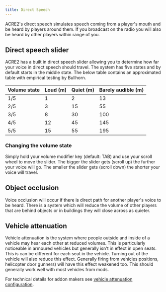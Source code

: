```yaml
---
title: Direct Speech
---
```


ACRE2's direct speech simulates speech coming from a player's mouth and be heard by players around them. If you broadcast on the radio you will also be heard by other players within range of you.

## Direct speech slider

ACRE2 has a built in direct speech slider allowing you to determine how far your voice in direct speech should travel. The system has five states and by default starts in the middle state. The below table contains an approximated table with empirical testing by Bullhorn.

| Volume state | Loud (m)| Quiet (m)| Barely audible (m)|
| -------- | -------- | -------- | -------- |
| 1/5 | 1 | 2 | 13 |
| 2/5 | 3 | 15 | 55 |
| 3/5 | 8 | 30 | 100 |
| 4/5 | 12 | 45 | 145 |
| 5/5 | 15 | 55 | 195 |

### Changing the volume state

Simply hold your volume modifier key (default: TAB) and use your scroll wheel to move the slider. The bigger the slider gets (scroll up) the further your voice will go. The smaller the slider gets (scroll down) the shorter your voice will travel.

## Object occlusion

Voice occlusion will occur if there is direct path for another player's voice to be heard. There is a system which will reduce the volume of other players that are behind objects or in buildings they will close across as quieter.

## Vehicle attenuation

Vehicle attenuation is the system where people outside and inside of a vehicle may hear each other at reduced volumes. This is particularly noticeable in armoured vehicles but generally isn't in effect in open seats. This is can be different for each seat in the vehicle. Turning out of the vehicle will also reduce this effect. Generally firing from vehicles positions, helicopter door gunners) will have this effect weakened too. This should generally work well with most vehicles from mods.

For technical details for addon makers see [vehicle attenuation configuration](/wiki/frameworks/vehicle-attenuation).
